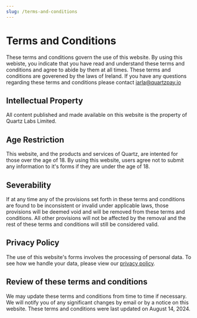 ```yaml
---
slug: /terms-and-conditions
---
```


# Terms and Conditions

These terms and conditions govern the use of this website. By using this webiste, you indicate that you have read and understand these terms and conditions and agree to abide by them at all times. These terms and conditions are goverened by the laws of Ireland. If you have any questions regarding these terms and conditions please contact [iarla@quartzpay.io](mailto:iarla@quartzpay.io)

## Intellectual Property

All content published and made available on this website is the property of Quartz Labs Limited.

## Age Restriction

This website, and the products and services of Quartz, are intented for those over the age of 18. By using this website, users agree not to submit any information to it's forms if they are under the age of 18.

## Severability

If at any time any of the provisions set forth in these terms and conditions are found to be inconsistent or invalid under applicable laws, those provisions will be deemed void and will be removed from these terms and conditions. All other provisions will not be affected by the removal and the rest of these terms and conditions will still be considered valid.

## Privacy Policy

The use of this website's forms involves the processing of personal data. To see how we handle your data, please view our [privacy policy](https://docs.quartzpay.io/privacy-policy).

## Review of these terms and conditions

We may update these terms and conditions from time to time if necessary. We will notify you of any significant changes by email or by a notice on this website. These terms and conditions were last updated on August 14, 2024.
